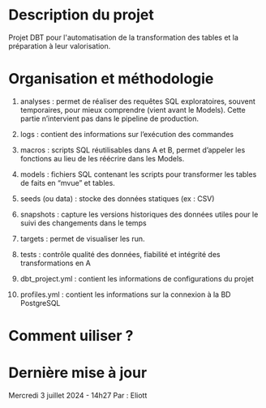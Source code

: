 # Description du projet 

Projet DBT pour l'automatisation de la transformation des tables et la préparation à leur valorisation.


# Organisation et méthodologie

1.	analyses : permet de réaliser des requêtes SQL exploratoires, souvent temporaires, pour mieux comprendre (vient avant le Models). Cette partie n’intervient pas dans le pipeline de production.

2.  logs : contient des informations sur l’exécution des commandes

3.  macros : scripts SQL réutilisables dans A et B, permet d’appeler les fonctions au lieu de les réécrire dans les Models.

4.  models : fichiers SQL contenant les scripts pour transformer les tables de faits en “mvue” et tables.

5.  seeds (ou data) : stocke des données statiques (ex : CSV) 

6.  snapshots : capture les versions historiques des données utiles pour le suivi des changements dans le temps

7.  targets : permet de visualiser les run.

8.  tests : contrôle qualité des données, fiabilité et intégrité des transformations en A 

9.  dbt_project.yml : contient les informations de configurations du projet 

10. profiles.yml : contient les informations sur la connexion à la BD PostgreSQL 


# Comment uiliser ?


# Dernière mise à jour
Mercredi 3 juillet 2024 - 14h27
Par : Eliott